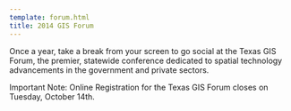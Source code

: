 ```yaml
---
template: forum.html
title: 2014 GIS Forum
---
```


Once a year, take a break from your screen to go social at the Texas GIS Forum, the premier, statewide conference dedicated to spatial technology advancements in the government and private sectors.

Important Note: Online Registration for the Texas GIS Forum closes on Tuesday, October 14th.
